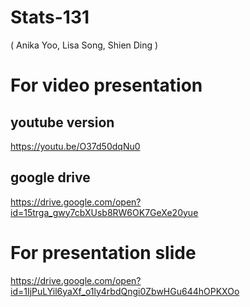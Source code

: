 # Stats-131
(
Anika Yoo, 
Lisa Song, 
Shien Ding
)
# For video presentation

## youtube version

https://youtu.be/O37d50dqNu0

## google drive

https://drive.google.com/open?id=15trga_gwy7cbXUsb8RW6OK7GeXe20yue

# For presentation slide

https://drive.google.com/open?id=1IjPuLYil6yaXf_o1ly4rbdQngi0ZbwHGu644hOPKXOo

